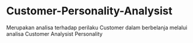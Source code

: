 # Customer-Personality-Analysist
Merupakan analisa terhadap perilaku Customer dalam berbelanja melalui analisa Customer Analysist Personality
